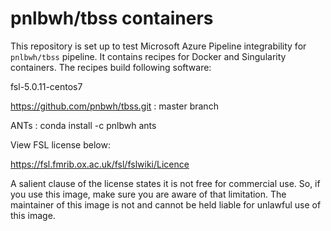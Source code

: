 # pnlbwh/tbss containers

This repository is set up to test Microsoft Azure Pipeline integrability for `pnlbwh/tbss` pipeline. It contains recipes for Docker and Singularity containers. The recipes build following software:

fsl-5.0.11-centos7

https://github.com/pnbwh/tbss.git : master branch

ANTs : conda install -c pnlbwh ants

View FSL license below:

https://fsl.fmrib.ox.ac.uk/fsl/fslwiki/Licence

A salient clause of the license states it is not free for commercial use. So, if you use this image, make sure you are aware of that limitation. The maintainer of this image is not and cannot be held liable for unlawful use of this image.

